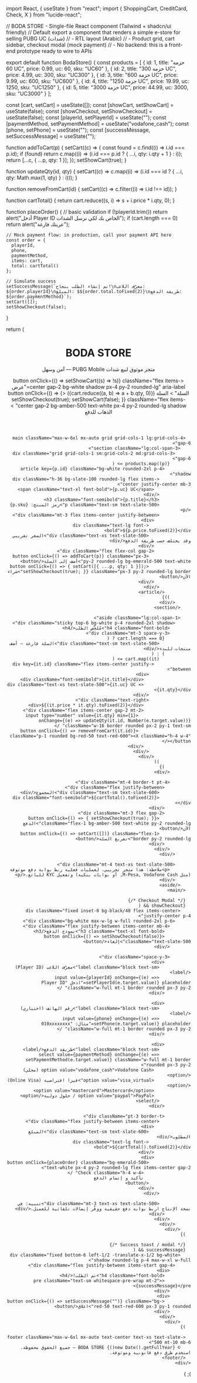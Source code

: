 import React, { useState } from "react";
import { ShoppingCart, CreditCard, Check, X } from "lucide-react";

// BODA STORE - Single-file React component (Tailwind + shadcn/ui friendly)
// Default export a component that renders a simple e-store for selling PUBG UC (شدات)
// - RTL layout (Arabic)
// - Product grid, cart sidebar, checkout modal (mock payment)
// - No backend: this is a front-end prototype ready to wire to APIs

export default function BodaStore() {
  const products = [
    { id: 1, title: "حزمة 60 UC", price: 0.99, uc: 60, sku: "UC60" },
    { id: 2, title: "حزمة 300 UC", price: 4.99, uc: 300, sku: "UC300" },
    { id: 3, title: "حزمة 600 UC", price: 9.99, uc: 600, sku: "UC600" },
    { id: 4, title: "حزمة 1250 UC", price: 19.99, uc: 1250, sku: "UC1250" },
    { id: 5, title: "حزمة 3000 UC", price: 44.99, uc: 3000, sku: "UC3000" }
  ];

  const [cart, setCart] = useState([]);
  const [showCart, setShowCart] = useState(false);
  const [showCheckout, setShowCheckout] = useState(false);
  const [playerId, setPlayerId] = useState("");
  const [paymentMethod, setPaymentMethod] = useState("vodafone_cash");
  const [phone, setPhone] = useState("");
  const [successMessage, setSuccessMessage] = useState("");

  function addToCart(p) {
    setCart((c) => {
      const found = c.find((i) => i.id === p.id);
      if (found) return c.map((i) => (i.id === p.id ? { ...i, qty: i.qty + 1 } : i));
      return [...c, { ...p, qty: 1 }];
    });
    setShowCart(true);
  }

  function updateQty(id, qty) {
    setCart((c) => c.map((i) => (i.id === id ? { ...i, qty: Math.max(1, qty) } : i)));
  }

  function removeFromCart(id) {
    setCart((c) => c.filter((i) => i.id !== id));
  }

  function cartTotal() {
    return cart.reduce((s, i) => s + i.price * i.qty, 0);
  }

  function placeOrder() {
    // basic validation
    if (!playerId.trim()) return alert("أدخل Player ID الخاص بك لكي نرسل الشدات");
    if (cart.length === 0) return alert("عربتك فارغة");

    // Mock payment flow: in production, call your payment API here
    const order = {
      playerId,
      phone,
      paymentMethod,
      items: cart,
      total: cartTotal()
    };

    // Simulate success
    setSuccessMessage(`تم إنشاء الطلب بنجاح!\nمعرّف اللاعب: ${order.playerId}\nالمبلغ: $${order.total.toFixed(2)}\nطريقة الدفع: ${order.paymentMethod}`);
    setCart([]);
    setShowCheckout(false);
  }

  return (
    <div className="min-h-screen bg-slate-50 p-4" dir="rtl">
      <header className="max-w-6xl mx-auto flex items-center justify-between py-4">
        <div>
          <h1 className="text-3xl font-extrabold">BODA STORE</h1>
          <p className="text-sm text-slate-600">متجر موثوق لبيع شدات PUBG Mobile — آمن وسهل</p>
        </div>
        <div className="flex items-center gap-4">
          <button
            onClick={() => setShowCart((s) => !s)}
            className="flex items-center gap-2 bg-white shadow px-4 py-2 rounded-lg"
            aria-label="عرض السلة"
          >
            <ShoppingCart className="h-5 w-5" />
            <span>السلة ({cart.reduce((a, b) => a + b.qty, 0)})</span>
          </button>
          <button
            onClick={() => { setShowCheckout(true); setShowCart(false); }}
            className="flex items-center gap-2 bg-amber-500 text-white px-4 py-2 rounded-lg shadow"
          >
            <CreditCard className="h-5 w-5" />
            <span>الذهاب للدفع</span>
          </button>
        </div>
      </header>

      <main className="max-w-6xl mx-auto grid grid-cols-1 lg:grid-cols-4 gap-6">
        <section className="lg:col-span-3">
          <div className="grid grid-cols-1 sm:grid-cols-2 md:grid-cols-3 gap-6">
            {products.map((p) => (
              <article key={p.id} className="bg-white rounded-2xl p-4 shadow">
                <div className="h-36 bg-slate-100 rounded-lg flex items-center justify-center mb-3">
                  <span className="text-xl font-bold">{p.uc} UC</span>
                </div>
                <h3 className="font-semibold">{p.title}</h3>
                <p className="text-sm text-slate-500">رمز المنتج: {p.sku}</p>
                <div className="mt-3 flex items-center justify-between">
                  <div>
                    <div className="text-lg font-bold">${p.price.toFixed(2)}</div>
                    <div className="text-xs text-slate-500">السعر تقريبي وقد يختلف حسب طريقة الدفع</div>
                  </div>
                  <div className="flex flex-col gap-2">
                    <button onClick={() => addToCart(p)} className="px-3 py-2 rounded-lg bg-emerald-500 text-white">أضف إلى السلة</button>
                    <button onClick={() => { setCart([{ ...p, qty: 1 }]); setShowCheckout(true); }} className="px-3 py-2 rounded-lg border">شراء الآن</button>
                  </div>
                </div>
              </article>
            ))}
          </div>
        </section>

        <aside className="lg:col-span-1">
          <div className="sticky top-6 bg-white p-4 rounded-2xl shadow">
            <h4 className="font-bold">مُلخّص الطلب</h4>
            <div className="mt-3 space-y-3">
              {cart.length === 0 ? (
                <div className="text-sm text-slate-500">السلة فارغة — أضف منتجات للبدء</div>
              ) : (
                cart.map((it) => (
                  <div key={it.id} className="flex items-center justify-between">
                    <div>
                      <div className="font-semibold">{it.title}</div>
                      <div className="text-xs text-slate-500">{it.uc} UC × {it.qty}</div>
                    </div>
                    <div className="text-right">
                      <div>${(it.price * it.qty).toFixed(2)}</div>
                      <div className="flex items-center gap-2 mt-2">
                        <input type="number" value={it.qty} min={1} onChange={(e) => updateQty(it.id, Number(e.target.value))} className="w-16 border rounded px-2 py-1 text-sm" />
                        <button onClick={() => removeFromCart(it.id)} className="p-1 rounded bg-red-50 text-red-600"><X className="h-4 w-4" /></button>
                      </div>
                    </div>
                  </div>
                ))
              )}
            </div>

            <div className="mt-4 border-t pt-4">
              <div className="flex justify-between">
                <div className="text-sm text-slate-600">المجموع</div>
                <div className="font-semibold">${cartTotal().toFixed(2)}</div>
              </div>
              <div className="mt-3 flex gap-2">
                <button onClick={() => { setShowCheckout(true); }} className="flex-1 bg-amber-500 text-white py-2 rounded-lg">الدفع الآن</button>
                <button onClick={() => setCart([])} className="flex-1 border py-2 rounded-lg">تفريغ السلة</button>
              </div>
            </div>
          </div>

          <div className="mt-4 text-xs text-slate-500">
            <p>ملاحظة: هذا متجر تجريبي. لعمليات فعلية ربط بوابة دفع موثوقة (مثل M-Pesa, Vodafone Cash, أو بوابات بنكية) وتفعيل KYC للبائع.</p>
          </div>
        </aside>
      </main>

      {/* Checkout Modal */}
      {showCheckout && (
        <div className="fixed inset-0 bg-black/40 flex items-center justify-center p-4">
          <div className="bg-white max-w-lg w-full rounded-2xl p-6">
            <div className="flex justify-between items-center mb-4">
              <h3 className="text-xl font-bold">نموذج الدفع</h3>
              <button onClick={() => setShowCheckout(false)} className="text-slate-500">إلغاء</button>
            </div>

            <div className="space-y-3">
              <div>
                <label className="block text-sm">معرّف اللاعب (Player ID)</label>
                <input value={playerId} onChange={(e) => setPlayerId(e.target.value)} placeholder="ادخل Player ID" className="w-full mt-1 border rounded px-3 py-2" />
              </div>

              <div>
                <label className="block text-sm">رقم الهاتف (اختياري)</label>
                <input value={phone} onChange={(e) => setPhone(e.target.value)} placeholder="مثال: 010xxxxxxxx" className="w-full mt-1 border rounded px-3 py-2" />
              </div>

              <div>
                <label className="block text-sm">طريقة الدفع</label>
                <select value={paymentMethod} onChange={(e) => setPaymentMethod(e.target.value)} className="w-full mt-1 border rounded px-3 py-2">
                  <option value="vodafone_cash">Vodafone Cash (محلي)</option>
                  <option value="visa_virtual">فيزا افتراضية (Online Visa)</option>
                  <option value="mastercard">Mastercard</option>
                  <option value="paypal">PayPal / حلول دولية</option>
                </select>
              </div>

              <div className="pt-3 border-t">
                <div className="flex justify-between items-center">
                  <div>
                    <div className="text-sm text-slate-600">المبلغ المطلوب</div>
                    <div className="text-lg font-bold">${cartTotal().toFixed(2)}</div>
                  </div>
                  <div>
                    <button onClick={placeOrder} className="bg-emerald-500 text-white px-4 py-2 rounded-lg flex items-center gap-2">
                      <Check className="h-4 w-4" />
                      تأكيد و إتمام الدفع
                    </button>
                  </div>
                </div>

                <div className="mt-3 text-xs text-slate-500">تنبيه: في نسخة الإنتاج اربط بوابة دفع حقيقية ووفّر إيصالات تلقائية للعميل.</div>
              </div>
            </div>
          </div>
        </div>
      )}

      {/* Success toast / modal */}
      {successMessage && (
        <div className="fixed bottom-6 left-1/2 -translate-x-1/2 bg-white shadow rounded-lg p-4 max-w-xl w-full">
          <div className="flex justify-between items-start gap-4">
            <div>
              <h4 className="font-bold">تم الطلب!</h4>
              <pre className="text-sm whitespace-pre-wrap mt-2">{successMessage}</pre>
            </div>
            <div>
              <button onClick={() => setSuccessMessage("")} className="bg-red-50 text-red-600 px-3 py-1 rounded">اغلاق</button>
            </div>
          </div>
        </div>
      )}

      <footer className="max-w-6xl mx-auto text-center text-xs text-slate-500 mt-10 mb-6">
        © {new Date().getFullYear()} BODA STORE — جميع الحقوق محفوظة. استخدم طرق دفع قانونية وموثوقة.
      </footer>
    </div>
  );
}
